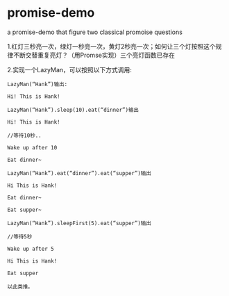 # promise-demo
a promise-demo that figure two classical promoise questions 

1.红灯三秒亮一次，绿灯一秒亮一次，黄灯2秒亮一次；如何让三个灯按照这个规律不断交替重复亮灯？（用Promse实现）三个亮灯函数已存在

2.实现一个LazyMan，可以按照以下方式调用:

    LazyMan(“Hank”)输出:
    
    Hi! This is Hank!
    
    LazyMan(“Hank”).sleep(10).eat(“dinner”)输出
    
    Hi! This is Hank!
    
    //等待10秒..
    
    Wake up after 10
    
    Eat dinner~
    
    LazyMan(“Hank”).eat(“dinner”).eat(“supper”)输出
    
    Hi This is Hank!
    
    Eat dinner~
    
    Eat supper~
    
    LazyMan(“Hank”).sleepFirst(5).eat(“supper”)输出
    
    //等待5秒
    
    Wake up after 5
    
    Hi This is Hank!
    
    Eat supper
    
    以此类推。
